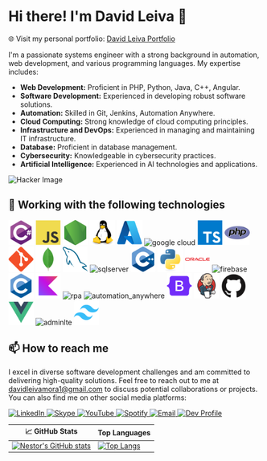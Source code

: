 # Hi there! I'm David Leiva 👋

🌐 Visit my personal portfolio: [David Leiva Portfolio](https://david-leiva.vercel.app/)

I'm a passionate systems engineer with a strong background in automation, web development, and various programming languages. My expertise includes:

- **Web Development:** Proficient in PHP, Python, Java, C++, Angular.
- **Software Development:** Experienced in developing robust software solutions.
- **Automation:** Skilled in Git, Jenkins, Automation Anywhere.
- **Cloud Computing:** Strong knowledge of cloud computing principles.
- **Infrastructure and DevOps:** Experienced in managing and maintaining IT infrastructure.
- **Database:** Proficient in database management.
- **Cybersecurity:** Knowledgeable in cybersecurity practices.
- **Artificial Intelligence:** Experienced in AI technologies and applications.

<p align="left">
<img src="https://img.freepik.com/fotos-premium/joven-hacker-pirateando-sistema-red-computadora-portatil_814249-990.jpg?w=1060" alt="Hacker Image" style="width: 75%; height: 300px; object-fit: contain">
</p>

## 💼 Working with the following technologies</h3>
<p align="left">
    <img src="https://raw.githubusercontent.com/devicons/devicon/master/icons/csharp/csharp-original.svg" alt="csharp" width="50" height="50" /> 
    <img src="https://raw.githubusercontent.com/devicons/devicon/master/icons/javascript/javascript-original.svg" alt="javascript" width="50" height="50" />
    <img src="https://raw.githubusercontent.com/devicons/devicon/master/icons/nodejs/nodejs-original.svg" alt="nodejs" width="50" height="50" /> 
    <img src="https://raw.githubusercontent.com/devicons/devicon/master/icons/linux/linux-original.svg" alt="linux" width="50" height="50" /> 
    <img src="https://raw.githubusercontent.com/devicons/devicon/master/icons/azure/azure-original.svg" alt="azure" width="50" height="50" />
    <img src="https://cdn.jsdelivr.net/gh/devicons/devicon/icons/googlecloud/googlecloud-original.svg" alt="google cloud" width="50" height="50" />
    <img src="https://raw.githubusercontent.com/devicons/devicon/master/icons/typescript/typescript-original.svg" alt="typescript" width="50" height="50" /> 
    <img src="https://raw.githubusercontent.com/devicons/devicon/master/icons/php/php-original.svg" alt="php" width="50" height="50" /> 
    <img src="https://raw.githubusercontent.com/devicons/devicon/master/icons/git/git-original.svg" alt="git" width="50" height="50" />
    <img src="https://raw.githubusercontent.com/devicons/devicon/master/icons/mongodb/mongodb-original.svg" alt="mongodb" width="50" height="50" /> 
    <img src="https://raw.githubusercontent.com/devicons/devicon/master/icons/mysql/mysql-original.svg" alt="mysql" width="50" height="50" /> 
    <img src="https://cdn.jsdelivr.net/gh/devicons/devicon/icons/microsoftsqlserver/microsoftsqlserver-plain-wordmark.svg" alt="sqlserver" width="50" height="50" />
    <img src="https://raw.githubusercontent.com/devicons/devicon/master/icons/cplusplus/cplusplus-original.svg" alt="cplusplus" width="50" height="50" /> 
    <img src="https://raw.githubusercontent.com/devicons/devicon/master/icons/python/python-original.svg" alt="python" width="50" height="50" />
    <img src="https://raw.githubusercontent.com/devicons/devicon/master/icons/oracle/oracle-original.svg" alt="oracle" width="50" height="50" />
    <img src="https://www.vectorlogo.zone/logos/firebase/firebase-icon.svg" alt="firebase" width="50" height="50" />
    <img src="https://raw.githubusercontent.com/devicons/devicon/master/icons/c/c-original.svg" alt="c" width="50" height="50" />
    <img src="https://raw.githubusercontent.com/devicons/devicon/master/icons/kotlin/kotlin-original.svg" alt="kotlin" width="50" height="50" />
    <img src="https://cdn.springpeople.com/media/Introduction%20to%20RPA.png" alt="rpa" width="50" height="50" />
    <img src="https://logowik.com/content/uploads/images/automation-anywhere1292.logowik.com.webp" alt="automation_anywhere" width="50" height="50" />
    <img src="https://raw.githubusercontent.com/devicons/devicon/master/icons/bootstrap/bootstrap-plain.svg" alt="bootstrap" width="50" height="50" />
    <img src="https://raw.githubusercontent.com/devicons/devicon/master/icons/jenkins/jenkins-original.svg" alt="jenkins" width="50" height="50" />
    <img src="https://raw.githubusercontent.com/devicons/devicon/master/icons/github/github-original.svg" alt="github" width="50" height="50" />
    <img src="https://raw.githubusercontent.com/devicons/devicon/master/icons/vuejs/vuejs-original.svg" alt="vuejs" width="50" height="50" />
    <img src="https://adminlte.io/themes/v3/dist/img/AdminLTELogo.png" alt="adminlte" width="50" height="50" />
    <img src="https://raw.githubusercontent.com/devicons/devicon/master/icons/tailwindcss/tailwindcss-original.svg" alt="tailwindcss" width="50" height="50" />
</p>

## 📫 How to reach me
I excel in diverse software development challenges and am committed to delivering high-quality solutions. Feel free to reach out to me at [davidleivamora1@gmail.com](mailto:davidleivamora1@gmail.com) to discuss potential collaborations or projects. You can also find me on other social media platforms:

<p align="left">
  <a href="https://www.linkedin.com/in/david-leiva-mora/" target="_blank">
    <img src="https://img.shields.io/badge/linkedin-%230077B5.svg?&style=for-the-badge&logo=linkedin&logoColor=white&color=071A2C" alt="LinkedIn" height="40" width="auto">
  </a>
  <a href="https://join.skype.com/invite/gJUZ6fipHNgG" target="_blank">
    <img src="https://img.shields.io/badge/skype-%2300AFF0.svg?&style=for-the-badge&logo=skype&logoColor=white" alt="Skype" height="40" width="auto">
  </a>
  <a href="https://www.youtube.com/@CodeAIUniverse" target="_blank">
    <img src="https://img.shields.io/badge/youtube-%23FF0000.svg?&style=for-the-badge&logo=youtube&logoColor=white" alt="YouTube" height="40" width="auto">
  </a>
  <a href="https://open.spotify.com/user/netto14cr?si=d5f77eac525a4797" target="_blank">
    <img src="https://img.shields.io/badge/spotify-%231ED760.svg?&style=for-the-badge&logo=spotify&logoColor=white" alt="Spotify" height="40" width="auto">
  </a>
  <a href="mailto:davidleivamora1@gmail.com">
    <img src="https://img.shields.io/badge/Email-%231E90FF.svg?&style=for-the-badge&logo=gmail&logoColor=white" alt="Email" height="40" width="auto">
  </a>
    <a href="https://dev.to/netto14cr">
    <img src="https://d2fltix0v2e0sb.cloudfront.net/dev-badge.svg" alt="Dev Profile" height="40" width="auto">
  </a>
</p>

| 📈 GitHub Stats                                                                                                   | Top Languages                                                                                                      |
|------------------------------------------------------------------------------------------------------------------|--------------------------------------------------------------------------------------------------------------------|
| [![Nestor's GitHub stats](https://github-readme-stats.vercel.app/api?username=netto14cr&show_icons=true&theme=radical)](https://github.com/netto14cr/github-readme-stats) | [![Top Langs](https://github-readme-stats.vercel.app/api/top-langs/?username=netto14cr&layout=compact&theme=radical)](https://github.com/netto14cr/github-readme-stats) |
